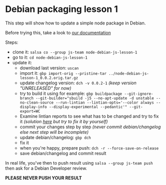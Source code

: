 # Debian packaging lesson 1

This step will show how to update a simple node package in Debian.

Before trying this, take a look to [our documentation](https://wiki.debian.org/Javascript/Tutorial)

Steps:
 * clone it: `salsa co --group js-team node-debian-js-lesson-1`
 * go to it: `cd node-debian-js-lesson-1`
 * update it:
   * download last version: `uscan`
   * import it: `gbp import-orig --pristine-tar ../node-debian-js-lesson-1_0.0.2.orig.tar.gz`
   * update changelog version: `dch -v 0.0.2-1` _(keep version "UNRELEASED" for now)_
   * try to build it using for example: `gbp buildpackage --git-ignore-branch --git-builder="sbuild -j5 --no-apt-update -d unstable --no-clean-source --run-lintian --lintian-opts='--color always --display-info --display-experimental --pedantic'" --git-export=WC`
   * Examine lintian reports to see what has to be changed and try to fix it _(solution [here](Solution.md) but try to fix it by yourself)_
   * commit your changes step by step _(never commit debian/changelog else next step will be incomplete)_
   * update debian/changelog: `gbp dch`
   * fix it
   * when you're happy, prepare push: `dch -r --force-save-on-release`
   * save debian/changelog and commit result

In real life, you've then to push result using `salsa --group js-team push` then ask for a Debian Developer review.

**PLEASE NEVER PUSH YOUR RESULT**
